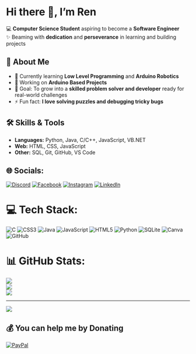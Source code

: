 # Hi there 👋, I’m Ren  
💻 **Computer Science Student** aspiring to become a **Software Engineer**  
✨ Beaming with **dedication** and **perseverance** in learning and building projects  

## 🚀 About Me  
- 🌱 Currently learning **Low Level Programming** and **Arduino Robotics**
- 🔭 Working on **Arduino Based Projects**
- 🎯 Goal: To grow into a **skilled problem solver and developer** ready for real-world challenges  
- ⚡ Fun fact: **I love solving puzzles and debugging tricky bugs**

## 🛠️ Skills & Tools  
- **Languages:** Python, Java, C/C++, JavaScript, VB.NET
- **Web:** HTML, CSS, JavaScript  
- **Other:** SQL, Git, GitHub, VS Code


## 🌐 Socials:
[![Discord](https://img.shields.io/badge/Discord-%237289DA.svg?logo=discord&logoColor=white)](https://discord.gg/renisabot) [![Facebook](https://img.shields.io/badge/Facebook-%231877F2.svg?logo=Facebook&logoColor=white)](https://facebook.com/ireneo.seraspe.16) [![Instagram](https://img.shields.io/badge/Instagram-%23E4405F.svg?logo=Instagram&logoColor=white)](https://instagram.com/s_ren_iii) [![LinkedIn](https://img.shields.io/badge/LinkedIn-%230077B5.svg?logo=linkedin&logoColor=white)](https://linkedin.com/in/Ren-Desuwa)

# 💻 Tech Stack:
![C](https://img.shields.io/badge/c-%2300599C.svg?style=for-the-badge&logo=c&logoColor=white) ![CSS3](https://img.shields.io/badge/css3-%231572B6.svg?style=for-the-badge&logo=css3&logoColor=white) ![Java](https://img.shields.io/badge/java-%23ED8B00.svg?style=for-the-badge&logo=openjdk&logoColor=white) ![JavaScript](https://img.shields.io/badge/javascript-%23323330.svg?style=for-the-badge&logo=javascript&logoColor=%23F7DF1E) ![HTML5](https://img.shields.io/badge/html5-%23E34F26.svg?style=for-the-badge&logo=html5&logoColor=white) ![Python](https://img.shields.io/badge/python-3670A0?style=for-the-badge&logo=python&logoColor=ffdd54) ![SQLite](https://img.shields.io/badge/sqlite-%2307405e.svg?style=for-the-badge&logo=sqlite&logoColor=white) ![Canva](https://img.shields.io/badge/Canva-%2300C4CC.svg?style=for-the-badge&logo=Canva&logoColor=white) ![GitHub](https://img.shields.io/badge/github-%23121011.svg?style=for-the-badge&logo=github&logoColor=white)
# 📊 GitHub Stats:
![](https://github-readme-stats.vercel.app/api?username=Ren-Desuwa&theme=blue-green&hide_border=false&include_all_commits=false&count_private=false)<br/>
![](https://nirzak-streak-stats.vercel.app/?user=Ren-Desuwa&theme=blue-green&hide_border=false)<br/>
![](https://github-readme-stats.vercel.app/api/top-langs/?username=Ren-Desuwa&theme=blue-green&hide_border=false&include_all_commits=false&count_private=false&layout=compact)

---
[![](https://visitcount.itsvg.in/api?id=Ren-Desuwa&icon=0&color=0)](https://visitcount.itsvg.in)

  ## 💰 You can help me by Donating
  [![PayPal](https://img.shields.io/badge/PayPal-00457C?style=for-the-badge&logo=paypal&logoColor=white)](https://paypal.me/RenSeraspe) 

  
<!-- Proudly created with GPRM ( https://gprm.itsvg.in ) -->
